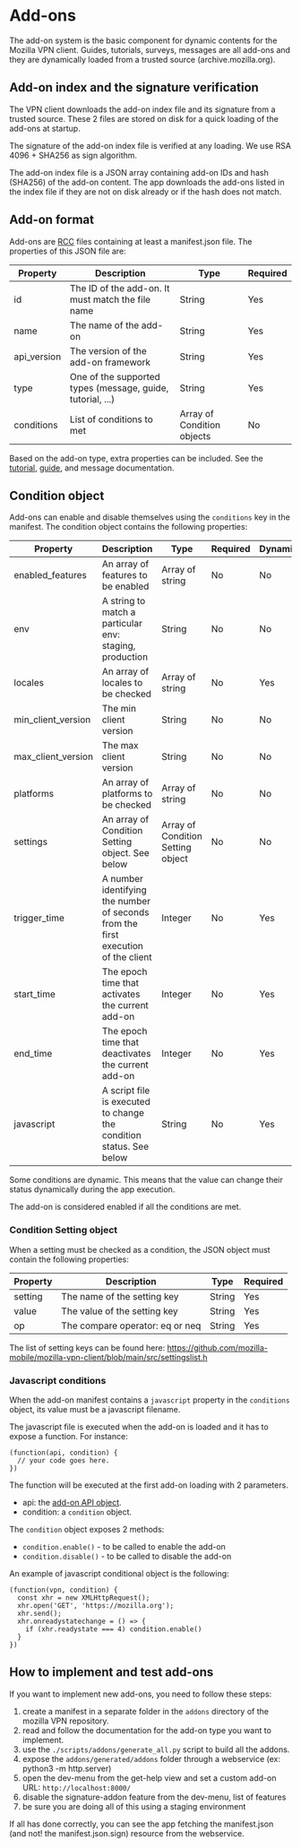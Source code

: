 # Add-ons

The add-on system is the basic component for dynamic contents for the Mozilla VPN client.
Guides, tutorials, surveys, messages are all add-ons and they are dynamically loaded from a trusted source (archive.mozilla.org).

## Add-on index and the signature verification

The VPN client downloads the add-on index file and its signature from a trusted
source. These 2 files are stored on disk for a quick loading of the add-ons at startup.

The signature of the add-on index file is verified at any loading. We use RSA
4096 + SHA256 as sign algorithm.

The add-on index file is a JSON array containing add-on IDs and hash (SHA256)
of the add-on content. The app downloads the add-ons listed in the index file
if they are not on disk already or if the hash does not match.

## Add-on format

Add-ons are [RCC](https://doc.qt.io/qt-6/resources.html) files containing at
least a manifest.json file. The properties of this JSON file are:


| Property | Description | Type | Required |
| --- | --- | --- | --- |
| id | The ID of the add-on. It must match the file name | String | Yes |
| name | The name of the add-on | String | Yes |
| api_version | The version of the add-on framework | String | Yes |
| type | One of the supported types (message, guide, tutorial, ...) | String | Yes |
| conditions | List of conditions to met | Array of Condition objects | No |

Based on the add-on type, extra properties can be included. See the [tutorial](https://github.com/mozilla-mobile/mozilla-vpn-client/blob/main/docs/tutorials.md),
[guide](https://github.com/mozilla-mobile/mozilla-vpn-client/blob/main/docs/guides.md), and message documentation.

## Condition object

Add-ons can enable and disable themselves using the `conditions` key in the manifest. The condition object contains the following properties:

| Property | Description | Type | Required | Dynamic |
| --- | --- | --- | --- | --- |
| enabled_features | An array of features to be enabled | Array of string | No | No |
| env | A string to match a particular env: staging, production | String | No | No |
| locales | An array of locales to be checked | Array of string | No | Yes |
| min_client_version | The min client version | String | No | No |
| max_client_version | The max client version | String | No | No |
| platforms | An array of platforms to be checked | Array of string | No | No |
| settings | An array of Condition Setting object. See below | Array of Condition Setting object | No | No |
| trigger_time | A number identifying the number of seconds from the first execution of the client | Integer |  No | Yes |
| start_time | The epoch time that activates the current add-on | Integer | No | Yes |
| end_time | The epoch time that deactivates the current add-on | Integer | No | Yes |
| javascript | A script file is executed to change the condition status. See below | String | No | Yes | 

Some conditions are dynamic. This means that the value can change their status dynamically during the app execution.

The add-on is considered enabled if all the conditions are met.

### Condition Setting object

When a setting must be checked as a condition, the JSON object must contain the following properties:

| Property | Description | Type | Required |
| --- | --- | --- | --- |
| setting | The name of the setting key | String | Yes |
| value | The value of the setting key | String | Yes |
| op | The compare operator: eq or neq | String | Yes |

The list of setting keys can be found here: https://github.com/mozilla-mobile/mozilla-vpn-client/blob/main/src/settingslist.h

### Javascript conditions

When the add-on manifest contains a `javascript` property in the `conditions` object, its value must be a javascript filename. 

The javascript file is executed when the add-on is loaded and it has to expose a function. For instance:

```
(function(api, condition) {
  // your code goes here.
})
```

The function will be executed at the first add-on loading with 2 parameters.

 * api: the [add-on API object](https://github.com/mozilla-mobile/mozilla-vpn-client/blob/main/docs/add-on-api.md).
 * condition: a `condition` object.

The `condition` object exposes 2 methods:

 * `condition.enable()` - to be called to enable the add-on
 * `condition.disable()` - to be called to disable the add-on

An example of javascript conditional object is the following:

```
(function(vpn, condition) {
  const xhr = new XMLHttpRequest();
  xhr.open('GET', 'https://mozilla.org');
  xhr.send();
  xhr.onreadystatechange = () => {
    if (xhr.readystate === 4) condition.enable()
  }
})
```

## How to implement and test add-ons

If you want to implement new add-ons, you need to follow these steps:

1. create a manifest in a separate folder in the `addons` directory of the mozilla VPN repository.
2. read and follow the documentation for the add-on type you want to implement.
3. use the `./scripts/addons/generate_all.py` script to build all the addons.
4. expose the `addons/generated/addons` folder through a webservice (ex: python3 -m http.server)
5. open the dev-menu from the get-help view and set a custom add-on URL: `http://localhost:8000/`
6. disable the signature-addon feature from the dev-menu, list of features
7. be sure you are doing all of this using a staging environment

If all has done correctly, you can see the app fetching the manifest.json (and
not! the manifest.json.sign) resource from the webservice.
